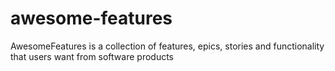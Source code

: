 # awesome-features
AwesomeFeatures is a collection of features, epics, stories and functionality that users want from software products
